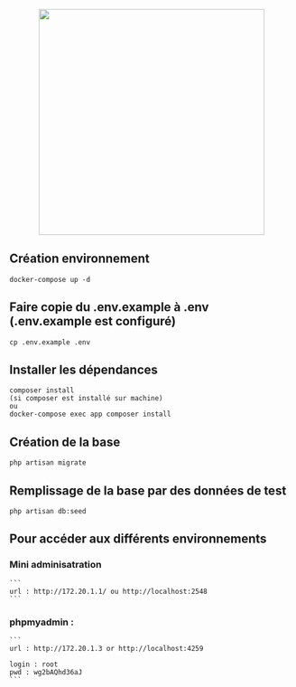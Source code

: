 <p align="center"><a href="https://laravel.com" target="_blank"><img src="https://raw.githubusercontent.com/laravel/art/master/logo-lockup/5%20SVG/2%20CMYK/1%20Full%20Color/laravel-logolockup-cmyk-red.svg" width="400"></a></p>

## Création environnement
   ```
   docker-compose up -d
   ```
   
## Faire copie du .env.example à .env (.env.example est configuré)
   ```
   cp .env.example .env
   ```

## Installer les dépendances
   ```
   composer install 
   (si composer est installé sur machine)
   ou
   docker-compose exec app composer install
   ```

## Création de la base

   ```
   php artisan migrate
   ```

## Remplissage de la base par des données de test

   ```
   php artisan db:seed
   ```

## Pour accéder aux différents environnements

### Mini adminisatration
    ```  
    url : http://172.20.1.1/ ou http://localhost:2548
    ```
###  phpmyadmin :
    ```  
    url : http://172.20.1.3 or http://localhost:4259
   
    login : root
    pwd : wg2bAQhd36aJ
    ```

